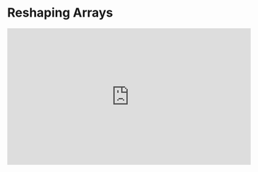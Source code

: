 # Reshaping Arrays

<iframe width="560" height="315" src="https://www.youtube.com/embed/JhzA-hNzNQs" title="YouTube video player" frameborder="0" allow="accelerometer; autoplay; clipboard-write; encrypted-media; gyroscope; picture-in-picture" allowfullscreen></iframe>